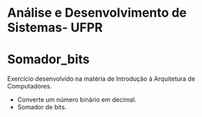 # Análise e Desenvolvimento de Sistemas- UFPR
# Somador_bits

Exercício desenvolvido na matéria de Introdução à Arquitetura de Computadores.

-  Converte um número binário em decimal.
-  Somador de bits.
